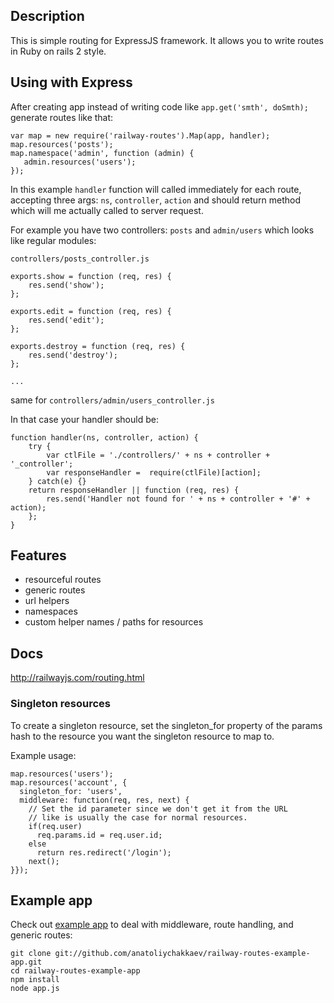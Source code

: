 ## Description

This is simple routing for ExpressJS framework. It allows you to write routes in Ruby on rails 2 style.

## Using with Express

After creating app instead of writing code like `app.get('smth', doSmth);` generate routes like that:

    var map = new require('railway-routes').Map(app, handler);
    map.resources('posts');
    map.namespace('admin', function (admin) {
       admin.resources('users');
    });

In this example `handler` function will called immediately for each route, accepting three args: `ns`, `controller`, `action` and should return method which will me actually called to server request.

For example you have two controllers: `posts` and `admin/users` which looks like regular modules:

`controllers/posts_controller.js`

    exports.show = function (req, res) {
        res.send('show');
    };

    exports.edit = function (req, res) {
        res.send('edit');
    };

    exports.destroy = function (req, res) {
        res.send('destroy');
    };

    ...

same for `controllers/admin/users_controller.js`

In that case your handler should be:

    function handler(ns, controller, action) {
        try {
            var ctlFile = './controllers/' + ns + controller + '_controller';
            var responseHandler =  require(ctlFile)[action];
        } catch(e) {}
        return responseHandler || function (req, res) {
            res.send('Handler not found for ' + ns + controller + '#' + action);
        };
    }

## Features

- resourceful routes
- generic routes
- url helpers
- namespaces
- custom helper names / paths for resources

## Docs

http://railwayjs.com/routing.html

### Singleton resources

To create a singleton resource, set the singleton_for property of the
params hash to the resource you want the singleton resource to map to.

Example usage:

    map.resources('users');
    map.resources('account', { 
      singleton_for: 'users', 
      middleware: function(req, res, next) {
        // Set the id parameter since we don't get it from the URL
        // like is usually the case for normal resources.
        if(req.user)
          req.params.id = req.user.id;
        else 
          return res.redirect('/login');
        next(); 
    }});

## Example app

Check out [example app][1] to deal with middleware, route handling, and generic routes:

    git clone git://github.com/anatoliychakkaev/railway-routes-example-app.git
    cd railway-routes-example-app
    npm install
    node app.js

 [1]: http://github.com/anatoliychakkaev/railway-routes-example-app
